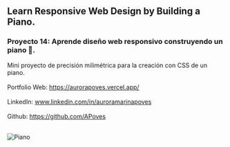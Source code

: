 ## Learn Responsive Web Design by Building a Piano.


### Proyecto 14: Aprende diseño web responsivo construyendo un piano 🎹.
Mini proyecto de precisión milimétrica para la creación con CSS de un piano.
<br>
<br>
  Portfolio Web: https://aurorapoves.vercel.app/
<br>
<br>
  LinkedIn: www.linkedin.com/in/auroramarinapoves
<br>
<br>
  Github: https://github.com/APoves
<br>
<br>

![Piano](https://github.com/APoves/Responsive-Web-Design/blob/main/13%20Aprende%20dise%C3%B1o%20web%20adaptativo%20construyendo%20un%20piano/piano.png)
